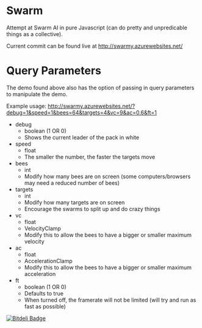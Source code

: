 Swarm
=====

Attempt at Swarm AI in pure Javascript (can do pretty and unpredicable things as a collective).

Current commit can be found live at http://swarmy.azurewebsites.net/


Query Parameters
================

The demo found above also has the option of passing in query parameters to manipulate the demo.

Example usage: http://swarmy.azurewebsites.net/?debug=1&speed=1&bees=64&targets=4&vc=9&ac=0.6&ft=1

- debug
    - boolean (1 OR 0)
    - Shows the current leader of the pack in white
- speed
    - float
    - The smaller the number, the faster the targets move
- bees
    - int
    - Modify how many bees are on screen (some computers/browsers may need a reduced number of bees)
- targets
    - int
    - Modify how many targets are on screen
    - Encourage the swarms to split up and do crazy things
- vc
    - float
    - VelocityClamp
    - Modify this to allow the bees to have a bigger or smaller maximum velocity
- ac
    - float
    - AccelerationClamp
    - Modify this to allow the bees to have a bigger or smaller maximum acceleration
- ft
    - boolean (1 OR 0)
    - Defaults to true
    - When turned off, the framerate will not be limited (will try and run as fast as possible)

[![Bitdeli Badge](https://d2weczhvl823v0.cloudfront.net/Workshop2/swarm/trend.png)](https://bitdeli.com/free "Bitdeli Badge")


